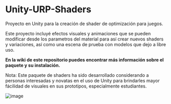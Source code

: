# Unity-URP-Shaders
Proyecto en Unity para la creación de shader de optimización para juegos.

Este proyecto incluyé efectos visuales y animaciones que se pueden modificar desde los parametros del material
para así crear nuevos shaders y variaciones, así como una escena de prueba con modelos que dejo a libre uso.

**En la wiki de este repositorio puedes encontrar más información sobre el paquete y su instalación.**

Nota: Este paquete de shaders ha sido desarrollado considerando a personas interesadas y novatas en el uso de Unity para brindarles mayor fácilidad de visuales en sus prototipos, especialmente estudiantes.

  ![image](https://github.com/Kiimby/Unity-URP-Shaders/assets/50971210/d3345afe-2229-4788-aa57-ca8b052d148c)

